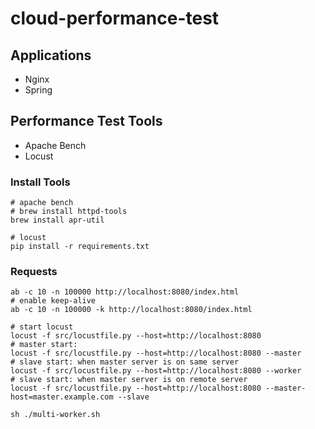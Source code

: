 # cloud-performance-test

## Applications 
- Nginx
- Spring

## Performance Test Tools
- Apache Bench
- Locust

### Install Tools
```shell
# apache bench
# brew install httpd-tools
brew install apr-util

# locust
pip install -r requirements.txt
```

### Requests
```shell
ab -c 10 -n 100000 http://localhost:8080/index.html
# enable keep-alive
ab -c 10 -n 100000 -k http://localhost:8080/index.html

# start locust
locust -f src/locustfile.py --host=http://localhost:8080
# master start:
locust -f src/locustfile.py --host=http://localhost:8080 --master
# slave start: when master server is on same server
locust -f src/locustfile.py --host=http://localhost:8080 --worker
# slave start: when master server is on remote server
locust -f src/locustfile.py --host=http://localhost:8080 --master-host=master.example.com --slave

sh ./multi-worker.sh
```

